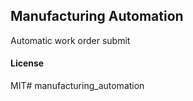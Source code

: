 ## Manufacturing Automation

Automatic work order submit

#### License

MIT# manufacturing_automation
